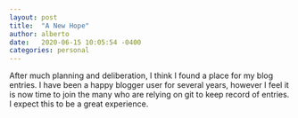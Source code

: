 ```yaml
---
layout: post
title:  "A New Hope"
author: alberto
date:   2020-06-15 10:05:54 -0400
categories: personal
---
```

After much planning and deliberation, I think I found a place for my blog entries. I have been a happy blogger user for several years, however I feel it is now time to join the many who are relying on git to keep record of entries. I expect this to be a great experience.

